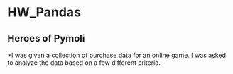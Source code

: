# HW_Pandas

## Heroes of Pymoli

*I was given a collection of purchase data for an online game. I was asked to analyze the data based on a few different criteria.
